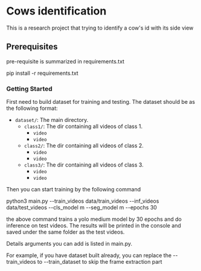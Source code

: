 # Cows identification

This is a research project that trying to identify a cow's id with its side view

## Prerequisites

pre-requisite is summarized in requirements.txt

pip install -r requirements.txt

### Getting Started

First need to build dataset for training and testing. The dataset should be as the following format:

- `dataset/`: The main directory.
    - `class1/`: The dir containing all videos of class 1.
      - `video`
      - `video`
    - `class2/`: The dir containing all videos of class 2.
      - `video`
      - `video`
    - `class3/`: The dir containing all videos of class 3.
      - `video`
      - `video`

Then you can start training by the following command

python3 main.py --train_videos data/train_videos --inf_videos data/test_videos --cls_model m --seg_model m --epochs 30

the above command trains a yolo medium model by 30 epochs and do inference on test videos. The results will be printed
in the console and saved under the same folder as the test videos. 

Details arguments you can add is listed in main.py.

For example, if you have dataset built already,  you can replace the --train_videos to --train_dataset to skip the frame extraction part